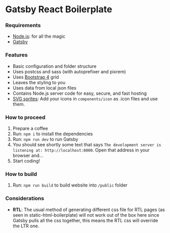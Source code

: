 # Gatsby React Boilerplate

### Requirements

-   [Node.js](http://nodejs.org): for all the magic
-   [Gatsby](https://www.gatsbyjs.org/docs/)

### Features

-   Basic configuration and folder structure
-   Uses postcss and sass (with autoprefixer and pixrem)
-   Uses [Bootstrap 4](http://getbootstrap.com/) grid
-   Leaves the styling to you
-   Uses data from local json files
-   Contains Node.js server code for easy, secure, and fast hosting
-   [SVG sprites](https://css-tricks.com/svg-sprites-use-better-icon-fonts/): Add your icons in `components/icon` as .icon files and use them.

### How to proceed

1.  Prepare a coffee
1.  Run: `npm i` to install the dependencies
1.  Run: `npm run dev` to run Gatsby
1.  You should see shortly some text that says `The development server is listening at: http://localhost:8000`. Open that address in your browser and…
1.  Start coding!

### How to build

1.  Run: `npm run build` to build website into `/public` folder

### Considerations

-   **RTL**: The usual method of generating different css file for RTL pages (as seen in static-html-boilerplate) will not work out of the box here since Gatsby pulls all the css together, this means the RTL css will override the LTR one.
